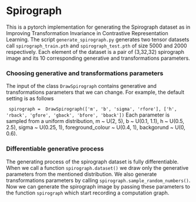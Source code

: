 # Spirograph

This is a pytorch implementation for generating the Spirograph dataset as in Improving Transformation Invariance in Contrastive Representation Learning. The script `generate_spirograph.py` generates two tensor datasets call `spirograph_train.pth` and `spirograph_test.pth` of size 5000 and 2000 respectively. Each element of the dataset is a pair of (3,32,32) spirograph image and its 10 corresponding generative and transformations parameters. 

### Choosing generative and transformations parameters
The input of the class `DrawSpirograph` contains generative and transformations parameters that we can change. For example, the default setting is as follows

``` spirograph =  DrawSpirograph(['m', 'b', 'sigma', 'rfore'], ['h', 'rback', 'gfore', 'gback', 'bfore', 'bback'])```
Each parameter is sampled from a uniform distribution, m ~ U(2, 5), b ~ U(0.1, 1.1), h ~ U(0.5, 2.5), sigma ~ U(0.25, 1), foreground_colour ~ U(0.4, 1), backgorund ~ U(0, 0.6).


### Differentiable generative process
The generating process of the spirograph dataset is fully differentiable. When we call a function `spirograph.dataset()` we draw only the generative parameters from the mentioned distribution. We also generate transformations parameters by calling `spirograph.sample_random_numbers()`. Now we can generate the spirograph image by passing these parameters to the function `spirograph` which start recording a computation graph.
